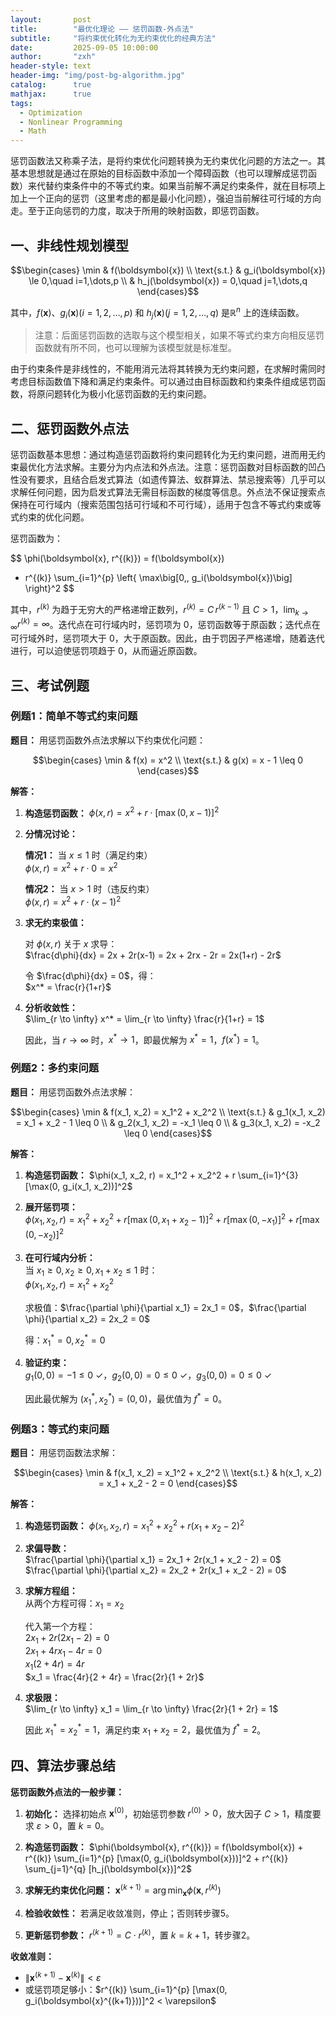 ```yaml
---
layout:       post
title:        "最优化理论 —— 惩罚函数-外点法"
subtitle:     "将约束优化转化为无约束优化的经典方法"
date:         2025-09-05 10:00:00
author:       "zxh"
header-style: text
header-img: "img/post-bg-algorithm.jpg"
catalog:      true
mathjax:      true
tags:
  - Optimization
  - Nonlinear Programming
  - Math
---
```


惩罚函数法又称乘子法，是将约束优化问题转换为无约束优化问题的方法之一。其基本思想就是通过在原始的目标函数中添加一个障碍函数（也可以理解成惩罚函数）来代替约束条件中的不等式约束。如果当前解不满足约束条件，就在目标项上加上一个正向的惩罚（这里考虑的都是最小化问题），强迫当前解往可行域的方向走。至于正向惩罚的力度，取决于所用的映射函数，即惩罚函数。

## 一、非线性规划模型

$$\begin{cases}
\min & f(\boldsymbol{x}) \\
\text{s.t.} & g_i(\boldsymbol{x}) \le 0,\quad i=1,\dots,p \\
& h_j(\boldsymbol{x}) = 0,\quad j=1,\dots,q
\end{cases}$$

其中，$f(\boldsymbol{x})$、$g_i(\boldsymbol{x})(i=1,2,\dots,p)$ 和 $h_j(\boldsymbol{x})(j=1,2,\dots,q)$ 是$\mathbb{R}^n$ 上的连续函数。

> 注意：后面惩罚函数的选取与这个模型相关，如果不等式约束方向相反惩罚函数就有所不同，也可以理解为该模型就是标准型。

由于约束条件是非线性的，不能用消元法将其转换为无约束问题，在求解时需同时考虑目标函数值下降和满足约束条件。可以通过由目标函数和约束条件组成惩罚函数，将原问题转化为极小化惩罚函数的无约束问题。

## 二、惩罚函数外点法

惩罚函数基本思想：通过构造惩罚函数将约束问题转化为无约束问题，进而用无约束最优化方法求解。主要分为内点法和外点法。注意：惩罚函数对目标函数的凹凸性没有要求，且结合启发式算法（如遗传算法、蚁群算法、禁忌搜索等）几乎可以求解任何问题，因为启发式算法无需目标函数的梯度等信息。外点法不保证搜索点保持在可行域内（搜索范围包括可行域和不可行域），适用于包含不等式约束或等式约束的优化问题。

惩罚函数为：

$$
\phi(\boldsymbol{x}, r^{(k)})
= f(\boldsymbol{x})
+ r^{(k)} \sum_{i=1}^{p} \left\{ \max\big[0,\, g_i(\boldsymbol{x})\big] \right\}^2
$$

其中，$r^{(k)}$ 为趋于无穷大的严格递增正数列，$r^{(k)} = C\, r^{(k-1)}$ 且 $C>1$，$\lim_{k\to\infty} r^{(k)} = \infty$。迭代点在可行域内时，惩罚项为 0，惩罚函数等于原函数；迭代点在可行域外时，惩罚项大于 0，大于原函数。因此，由于罚因子严格递增，随着迭代进行，可以迫使惩罚项趋于 0，从而逼近原函数。

## 三、考试例题

### 例题1：简单不等式约束问题

**题目：** 用惩罚函数外点法求解以下约束优化问题：

$$\begin{cases}
\min & f(x) = x^2 \\
\text{s.t.} & g(x) = x - 1 \leq 0
\end{cases}$$

**解答：**

1. **构造惩罚函数：**
   $\phi(x, r) = x^2 + r \cdot [\max(0, x-1)]^2$

2. **分情况讨论：**
   
   **情况1：** 当 $x \leq 1$ 时（满足约束）  
   $\phi(x, r) = x^2 + r \cdot 0 = x^2$
   
   **情况2：** 当 $x > 1$ 时（违反约束）  
   $\phi(x, r) = x^2 + r \cdot (x-1)^2$
   
3. **求无约束极值：**
   
   对 $\phi(x, r)$ 关于 $x$ 求导：  
   $\frac{d\phi}{dx} = 2x + 2r(x-1) = 2x + 2rx - 2r = 2x(1+r) - 2r$  
   
   令 $\frac{d\phi}{dx} = 0$，得：  
   $x^* = \frac{r}{1+r}$

4. **分析收敛性：**  
   $\lim_{r \to \infty} x^* = \lim_{r \to \infty} \frac{r}{1+r} = 1$  
   
   因此，当 $r \to \infty$ 时，$x^* \to 1$，即最优解为 $x^* = 1$，$f(x^*) = 1$。

### 例题2：多约束问题

**题目：** 用惩罚函数外点法求解：

$$\begin{cases}
\min & f(x_1, x_2) = x_1^2 + x_2^2 \\
\text{s.t.} & g_1(x_1, x_2) = x_1 + x_2 - 1 \leq 0 \\
& g_2(x_1, x_2) = -x_1 \leq 0 \\
& g_3(x_1, x_2) = -x_2 \leq 0
\end{cases}$$

**解答：**

1. **构造惩罚函数：**
   $\phi(x_1, x_2, r) = x_1^2 + x_2^2 + r \sum_{i=1}^{3} [\max(0, g_i(x_1, x_2))]^2$

2. **展开惩罚项：**  
   $\phi(x_1, x_2, r) = x_1^2 + x_2^2 + r[\max(0, x_1+x_2-1)]^2 + r[\max(0, -x_1)]^2 + r[\max(0, -x_2)]^2$

3. **在可行域内分析：**  
   当 $x_1 \geq 0, x_2 \geq 0, x_1 + x_2 \leq 1$ 时：  
   $\phi(x_1, x_2, r) = x_1^2 + x_2^2$  
   
   求极值：$\frac{\partial \phi}{\partial x_1} = 2x_1 = 0$，$\frac{\partial \phi}{\partial x_2} = 2x_2 = 0$  
   
   得：$x_1^* = 0, x_2^* = 0$

4. **验证约束：**  
   $g_1(0,0) = -1 \leq 0$ ✓，$g_2(0,0) = 0 \leq 0$ ✓，$g_3(0,0) = 0 \leq 0$ ✓  
   
   因此最优解为 $(x_1^*, x_2^*) = (0, 0)$，最优值为 $f^* = 0$。

### 例题3：等式约束问题

**题目：** 用惩罚函数法求解：

$$\begin{cases}
\min & f(x_1, x_2) = x_1^2 + x_2^2 \\
\text{s.t.} & h(x_1, x_2) = x_1 + x_2 - 2 = 0
\end{cases}$$

**解答：**

1. **构造惩罚函数：**
   $\phi(x_1, x_2, r) = x_1^2 + x_2^2 + r(x_1 + x_2 - 2)^2$

2. **求偏导数：**  
   $\frac{\partial \phi}{\partial x_1} = 2x_1 + 2r(x_1 + x_2 - 2) = 0$  
   $\frac{\partial \phi}{\partial x_2} = 2x_2 + 2r(x_1 + x_2 - 2) = 0$

3. **求解方程组：**  
   从两个方程可得：$x_1 = x_2$  
   
   代入第一个方程：  
   $2x_1 + 2r(2x_1 - 2) = 0$  
   $2x_1 + 4rx_1 - 4r = 0$  
   $x_1(2 + 4r) = 4r$  
   $x_1 = \frac{4r}{2 + 4r} = \frac{2r}{1 + 2r}$

4. **求极限：**  
   $\lim_{r \to \infty} x_1 = \lim_{r \to \infty} \frac{2r}{1 + 2r} = 1$  
   
   因此 $x_1^* = x_2^* = 1$，满足约束 $x_1 + x_2 = 2$，最优值为 $f^* = 2$。

## 四、算法步骤总结

**惩罚函数外点法的一般步骤：**

1. **初始化：** 选择初始点 $\boldsymbol{x}^{(0)}$，初始惩罚参数 $r^{(0)} > 0$，放大因子 $C > 1$，精度要求 $\varepsilon > 0$，置 $k = 0$。

2. **构造惩罚函数：**
   $\phi(\boldsymbol{x}, r^{(k)}) = f(\boldsymbol{x}) + r^{(k)} \sum_{i=1}^{p} [\max(0, g_i(\boldsymbol{x}))]^2 + r^{(k)} \sum_{j=1}^{q} [h_j(\boldsymbol{x})]^2$

3. **求解无约束优化问题：**
   $\boldsymbol{x}^{(k+1)} = \arg\min_{\boldsymbol{x}} \phi(\boldsymbol{x}, r^{(k)})$

4. **检验收敛性：** 若满足收敛准则，停止；否则转步骤5。

5. **更新惩罚参数：** $r^{(k+1)} = C \cdot r^{(k)}$，置 $k = k+1$，转步骤2。

**收敛准则：**
- $\|\boldsymbol{x}^{(k+1)} - \boldsymbol{x}^{(k)}\| < \varepsilon$
- 或惩罚项足够小：$r^{(k)} \sum_{i=1}^{p} [\max(0, g_i(\boldsymbol{x}^{(k+1)}))]^2 < \varepsilon$
